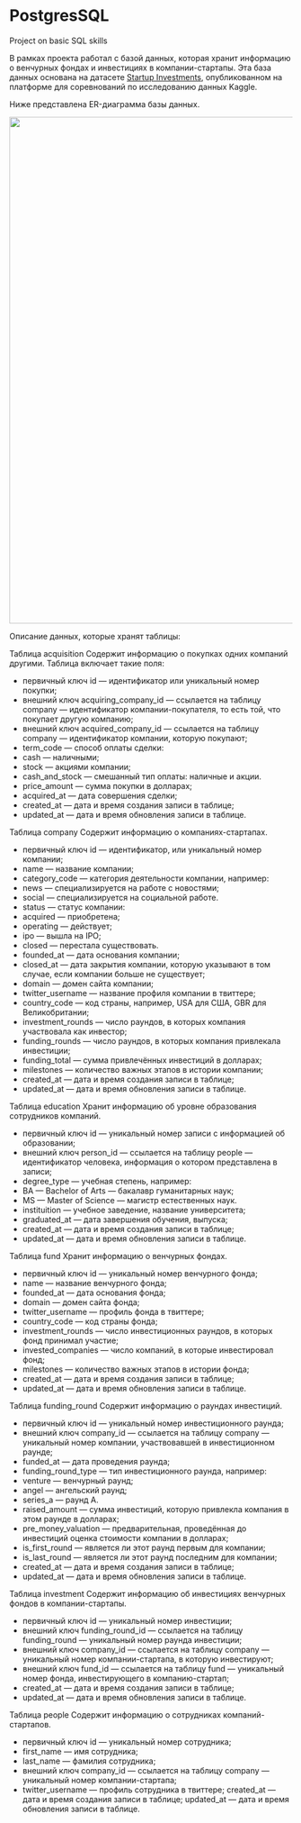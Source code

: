# PostgresSQL
Project on basic SQL skills

В рамках проекта работал с базой данных, которая хранит информацию о венчурных фондах и инвестициях в компании-стартапы. Эта база данных основана на датасете <a href="https://www.kaggle.com/justinas/startup-investments">Startup Investments</a>, опубликованном на платформе для соревнований по исследованию данных Kaggle.

Ниже представлена ER-диаграмма базы данных.

<div align="center">
  <img src="https://pictures.s3.yandex.net/resources/1_Baza_dannykh_1673427320.png" width="900"/>
</div>

Описание данных, которые хранят таблицы:

Таблица acquisition Содержит информацию о покупках одних компаний другими. Таблица включает такие поля:

- первичный ключ id — идентификатор или уникальный номер покупки;
- внешний ключ acquiring_company_id — ссылается на таблицу company — идентификатор компании-покупателя, то есть той, что покупает другую компанию;
- внешний ключ acquired_company_id — ссылается на таблицу company — идентификатор компании, которую покупают;
- term_code — способ оплаты сделки:
- cash — наличными;
- stock — акциями компании;
- cash_and_stock — смешанный тип оплаты: наличные и акции.
- price_amount — сумма покупки в долларах;
- acquired_at — дата совершения сделки;
- created_at — дата и время создания записи в таблице;
- updated_at — дата и время обновления записи в таблице.

Таблица company Содержит информацию о компаниях-стартапах.

- первичный ключ id — идентификатор, или уникальный номер компании;
- name — название компании;
- category_code — категория деятельности компании, например:
- news — специализируется на работе с новостями;
- social — специализируется на социальной работе.
- status — статус компании:
- acquired — приобретена;
- operating — действует;
- ipo — вышла на IPO;
- closed — перестала существовать.
- founded_at — дата основания компании;
- closed_at — дата закрытия компании, которую указывают в том случае, если компании больше не существует;
- domain — домен сайта компании;
- twitter_username — название профиля компании в твиттере;
- country_code — код страны, например, USA для США, GBR для Великобритании;
- investment_rounds — число раундов, в которых компания участвовала как инвестор;
- funding_rounds — число раундов, в которых компания привлекала инвестиции;
- funding_total — сумма привлечённых инвестиций в долларах;
- milestones — количество важных этапов в истории компании;
- created_at — дата и время создания записи в таблице;
- updated_at — дата и время обновления записи в таблице.

Таблица education Хранит информацию об уровне образования сотрудников компаний.

- первичный ключ id — уникальный номер записи с информацией об образовании;
- внешний ключ person_id — ссылается на таблицу people — идентификатор человека, информация о котором представлена в записи;
- degree_type — учебная степень, например:
- BA — Bachelor of Arts — бакалавр гуманитарных наук;
- MS — Master of Science — магистр естественных наук.
- instituition — учебное заведение, название университета;
- graduated_at — дата завершения обучения, выпуска;
- created_at — дата и время создания записи в таблице;
- updated_at — дата и время обновления записи в таблице.

Таблица fund Хранит информацию о венчурных фондах.

- первичный ключ id — уникальный номер венчурного фонда;
- name — название венчурного фонда;
- founded_at — дата основания фонда;
- domain — домен сайта фонда;
- twitter_username — профиль фонда в твиттере;
- country_code — код страны фонда;
- investment_rounds — число инвестиционных раундов, в которых фонд принимал участие;
- invested_companies — число компаний, в которые инвестировал фонд;
- milestones — количество важных этапов в истории фонда;
- created_at — дата и время создания записи в таблице;
- updated_at — дата и время обновления записи в таблице.

Таблица funding_round Содержит информацию о раундах инвестиций.

- первичный ключ id — уникальный номер инвестиционного раунда;
- внешний ключ company_id — ссылается на таблицу company — уникальный номер компании, участвовавшей в инвестиционном раунде;
- funded_at — дата проведения раунда;
- funding_round_type — тип инвестиционного раунда, например:
- venture — венчурный раунд;
- angel — ангельский раунд;
- series_a — раунд А.
- raised_amount — сумма инвестиций, которую привлекла компания в этом раунде в долларах;
- pre_money_valuation — предварительная, проведённая до инвестиций оценка стоимости компании в долларах;
- is_first_round — является ли этот раунд первым для компании;
- is_last_round — является ли этот раунд последним для компании;
- created_at — дата и время создания записи в таблице;
- updated_at — дата и время обновления записи в таблице.

Таблица investment Содержит информацию об инвестициях венчурных фондов в компании-стартапы.

- первичный ключ id — уникальный номер инвестиции;
- внешний ключ funding_round_id — ссылается на таблицу funding_round — уникальный номер раунда инвестиции;
- внешний ключ company_id — ссылается на таблицу company — уникальный номер компании-стартапа, в которую инвестируют;
- внешний ключ fund_id — ссылается на таблицу fund — уникальный номер фонда, инвестирующего в компанию-стартап;
- created_at — дата и время создания записи в таблице;
- updated_at — дата и время обновления записи в таблице.

Таблица people Содержит информацию о сотрудниках компаний-стартапов.

- первичный ключ id — уникальный номер сотрудника;
- first_name — имя сотрудника;
- last_name — фамилия сотрудника;
- внешний ключ company_id — ссылается на таблицу company — уникальный номер компании-стартапа;
- twitter_username — профиль сотрудника в твиттере; created_at — дата и время создания записи в таблице; updated_at — дата и время обновления записи в таблице.
